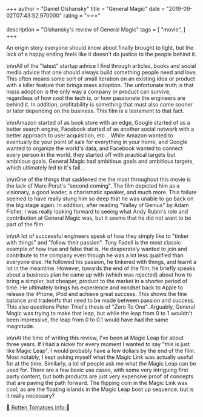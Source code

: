 +++
author = "Daniel Olshansky"
title = "General Magic"
date = "2019-09-02T07:43:52.970000"
rating = "⭐⭐⭐"

description = "Olshansky's review of General Magic"
tags = [
    "movie",
]
+++


An origin story everyone should know about finally brought to light, but the lack of a happy ending feels like it doesn't do justice to the people behind it.


\n\nAll of the "latest" startup advice I find through articles, books and social media advice that one should always build something people need and love. This often means some sort of small iteration on an existing idea or product with a killer feature that brings mass adoption. The unfortunate truth is that mass adoption is the only way a company or product can survive, regardless of how cool the tech is, or how passionate the engineers are behind it. In addition, profitability is something that must also come sooner or later depending on the business. This film is a testament to that fact.


\n\nAmazon started of as book store with an edge, Google started of as a better search engine, Facebook started of as another social network with a better approach to user acquisition, etc… While Amazon wanted to eventually be your point of sale for everything in your home, and Google wanted to organize the world's data, and Facebook wanted to connect every person in the world, they started off with practical targets but ambitious goals. General Magic had ambitious goals and ambitious targets, which ultimately led to it's fall…


\n\nOne of the things that saddened me the most throughout this movie is the lack of Marc Porat's "second coming". The film depicted him as a visionary, a good leader, a charismatic speaker, and much more. This failure seemed to have really stung him so deep that he was unable to go back on the big stage again. In addition, after reading "Valley of Genius" by Adam Fisher, I was really looking forward to seeing what Andy Rubin's role and contribution at General Magic was, but it seems that he did not want to be part of the film.


\n\nA lot of successful engineers speak of how they simply like to "tinker with things" and "follow their passion". Tony Fadell is the most classic example of how true and false that is. He desperately wanted to join and contribute to the company even though he was a lot less qualified than everyone else. He followed his passion, he tinkered with things, and learnt a lot in the meantime. However, towards the end of the film, he briefly speaks about a business plan he came up with (which was rejected) about how to bring a simpler, but cheaper, product to the market in a shorter period of time. He ultimately brings his experience and mindset back to Apple to release the iPhone, iPod and achieve great success. This shows the fine balance and tradeoffs that need to be made between passion and success. This also questions Peter Thiel's thesis of "Zero To One". Arguably, General Magic was trying to make that leap, but while the leap from 0 to 1 wouldn't been impressive, the leap from 0 to 0.1 would have had the same magnitude.


\n\nAt the time of writing this review, I've been at Magic Leap for about three years. If I had a nickel for every moment I wanted to say "this is just like Magic Leap",  I would probably have a few dollars by the end of the film. Most notably, I kept asking myself what the Magic Link was actually useful for at the time. Similarly, a lot of people ask me what the Magic Leap can be used for. There are a few basic use cases, with some very intriguing first party content, but both products are just very expensive proof of concepts that are paving the path forward. The flipping coin in the Magic Link was cool, as are the floating islands in the Magic Leap boot up sequence, but is it really necessary? 

[🍅 Rotten Tomatoes Info 🍅](https://www.rottentomatoes.com//m/general_magic)